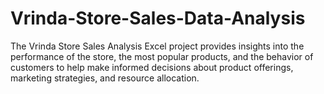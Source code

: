 # Vrinda-Store-Sales-Data-Analysis
The Vrinda Store Sales Analysis Excel project provides insights into the performance of the store, the most popular products, and the behavior of customers to help make informed decisions about product offerings, marketing strategies, and resource allocation.
